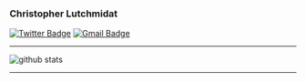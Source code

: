 ### Christopher Lutchmidat

[![Twitter Badge](https://img.shields.io/badge/-Chris_L-1ca0f1?style=flat-square&logo=twitter&logoColor=white&link=https://twitter.com/webdevchris1)](https://twitter.com/webdevchris1) [![Gmail Badge](https://img.shields.io/badge/-chrislutchmidat@gmail.com-c14438?style=flat-square&logo=Gmail&logoColor=white&link=mailto:chrislutchmidat@gmail.com)](mailto:chrislutchmidat@gmail.com)

<!--   [![Linkedin Badge](https://img.shields.io/badge/-Isha_Gupta-blue?style=flat-square&logo=Linkedin&logoColor=white&link=https://www.linkedin.com/in/ishagupta20//)](https://www.linkedin.com/in/ishagupta20/) -->

---

![github stats](https://github-readme-stats.vercel.app/api?username=danger2123&show_icons=true)

---
